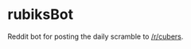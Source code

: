 # rubiksBot
Reddit bot for posting the daily scramble to [/r/cubers](https://www.reddit.com/r/cubers "/r/cubers Subreddit").

